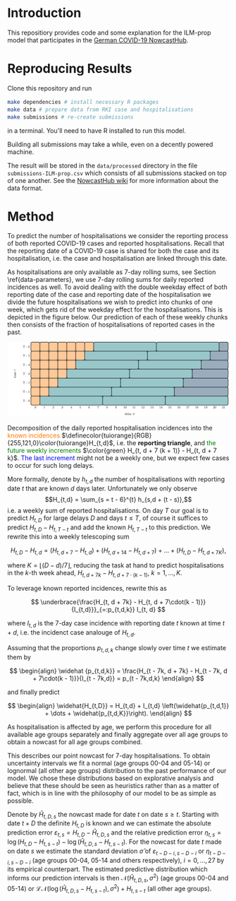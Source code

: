 # Introduction

This repositiory provides code and some explanation for the ILM-prop model that participates in the [German COVID-19 NowcastHub](https://covid19nowcasthub.de). 


# Reproducing Results

Clone this repository and run 

```sh
make dependencies # install necessary R packages
make data # prepare data from RKI case and hospitalisations
make submissions # re-create submissions
```

in a terminal. You'll need to have R installed to run this model. 

Building all submissions may take a while, even on a decently powered machine.

The result will be stored in the `data/processed` directory in the file `submissions-ILM-prop.csv` which consists of all submissions stacked on top of one another. See the [NowcastHub wiki](https://github.com/KITmetricslab/hospitalization-nowcast-hub/wiki/Data-format) for more information about the data format.

# Method

To predict the number of hospitalisations we consider the reporting process of both reported COVID-19 cases and reported hospitalisations.
Recall that the reporting date of a COVID-19 case is shared for both the case and its hospitalisation, i.e. the case and hospitalisation are linked through this date.

As hospitalisations are only available as $7$-day rolling sums, see Section \ref{data-parameters}, we use $7$-day rolling sums for daily reported incidences as well. 
To avoid dealing with the double weekday effect of both reporting date of the case and reporting date of the hospitalisation we divide the future hospitalisations we wish to predict into chunks of one week, which gets rid of the weekday effect for the hospitalisations.
This is depicted in the figure below.
Our prediction of each of these weekly chunks then consists of the fraction of hospitalisations of reported cases in the past.

![](reptri.png)

Decomposition of the daily reported hospitalisation incidences into the <span style="color:rgb(255,121,0)">known incidences</span> $\definecolor{tuiorange}{RGB}{255,121,0}\color{tuiorange}H_{t,d}$, i.e. the **reporting triangle**, and <span style="color:green">the future weekly increments</span> $\color{green} H_{t, d + 7 (k + 1)} - H_{t, d + 7 k}$. <span style="color:blue">The last increment</span> might not be a weekly one, but we expect few cases to occur for such long delays.

More formally, denote by $h_{t,d}$ the number of hospitalisations with reporting date $t$ that are known $d$ days later. Unfortunately we only observe $$H_{t,d} = \sum_{s = t - 6}^{t} h_{s,d + (t - s)},$$ i.e. a weekly sum of reported hospitalisations.
On day $T$ our goal is to predict $H_{t,D}$ for large delays $D$ and days $t \leq T$, of course it suffices to predict $H_{t, D} - H_{t, T - t}$ and add the known $H_{t, T - t}$ to this prediction. 
We rewrite this into a weekly telescoping sum

$$
H_{t,D} - H_{t,d} = \left(H_{t, d + 7} - H_{t,d}\right) + \left(H_{t, d + 14} - H_{t, d + 7}\right) + \dots + \left(H_{t,D} - H_{t, d + 7 K}\right),
$$

where $K = \lfloor (D -d) / 7 \rfloor$, reducing the task at hand to predict hospitalisations in the $k$-th week ahead, $H_{t, d + 7k} - H_{t, d + 7\cdot(k - 1)}$, $k = 1, \dots, K$.

To leverage known reported incidences, rewrite this as 

$$
\underbrace{\frac{H_{t, d + 7k} - H_{t, d + 7\cdot(k - 1)}}{I_{t,d}}}_{=:p_{t,d,k}} I_{t, d}
$$

where $I_{t,d}$ is the $7$-day case incidence with reporting date $t$ known at time $t + d$, i.e. the incidenct case analouge of $H_{t,d}$.

Assuming that the proportions $p_{t,d,k}$ change slowly over time $t$ we estimate them by 

$$
\begin{align}
\widehat {p_{t,d,k}} = \frac{H_{t - 7k, d + 7k} - H_{t - 7k, d + 7\cdot(k - 1)}}{I_{t - 7k,d}} = p_{t - 7k,d,k}
\end{align}
$$

and finally predict

$$
\begin{align}
\widehat{H_{t,D}} = H_{t,d} + I_{t,d} \left(\widehat{p_{t,d,1}} + \dots + \widehat{p_{t,d,K}}\right).
\end{align}
$$

As hospitalisation is affected by age, we perform this procedure for all available age groups separately and finally aggregate over all age groups to obtain a nowcast for all age groups combined. 

This describes our point nowcast for $7$-day hospitalisations. 
To obtain uncertainty intervals we fit a normal (age groups 00-04 and 05-14) or lognormal (all other age groups) distribution to the past performance of our model. 
We chose these distributions based on explorative analysis and believe that these should be seen as heuristics rather than as a matter of fact, which is in line with the philosophy of our model to be as simple as possible.

Denote by $\hat H_{t,D,s}$ the nowcast made for date $t$ on date $s \geq t$. Starting with date $t + D$ the definite $H_{t,D}$ is known and we can estimate the absolute prediction error $\varepsilon_{t,s} = H_{t,D} - \hat H_{t,D,s}$ and the relative prediction error $\eta_{t,s} = \log \left( H_{t,D} - H_{t, s - t}\right) - \log \left( \hat H_{t,D,s} - H_{t, s- t} \right)$.
For the nowcast for date $t$ made on date $s$ we estimate the standard deviation $\hat\sigma$ of $\varepsilon_{t - D - i, s - D - i}$ or $\eta_{t - D - i, s - D - i}$ (age groups 00-04, 05-14 and others respectively), $i = 0, \dots, 27$ by its empirical counterpart.
The estimated predictive distribution which informs our prediction intervals is then $\mathcal N (\hat H_{t,D,s}, \sigma^2)$ (age groups 00-04 and 05-14) or $\mathcal{LN} \left( \log \left(\hat H_{t,D,s} - H_{t, s - t}\right), \sigma^2 \right) + H_{t, s - t}$ (all other age groups).